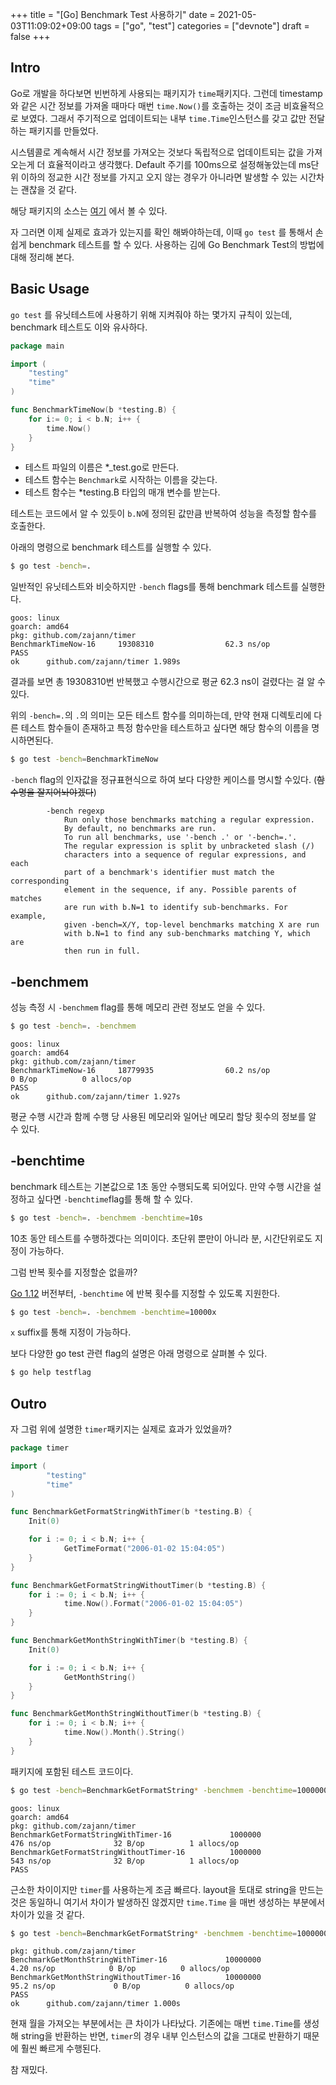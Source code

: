 +++
title = "[Go] Benchmark Test 사용하기"
date = 2021-05-03T11:09:02+09:00
tags = ["go", "test"]
categories = ["devnote"]
draft = false
+++

## Intro

Go로 개발을 하다보면 빈번하게 사용되는 패키지가 `time`패키지다. 그런데 timestamp와 같은 시간 정보를 가져올 때마다 매번 `time.Now()`를 호출하는 것이 조금 비효율적으로 보였다. 그래서 주기적으로 업데이트되는 내부 `time.Time`인스턴스를 갖고 값만 전달하는 패키지를 만들었다. 

시스템콜로 계속해서 시간 정보를 가져오는 것보다 독립적으로 업데이트되는 값을 가져오는게 더 효율적이라고 생각했다. Default 주기를 100ms으로 설정해놓았는데 ms단위 이하의 정교한 시간 정보를 가지고 오지 않는 경우가 아니라면 발생할 수 있는 시간차는 괜찮을 것 같다. 

해당 패키지의 소스는 [여기](https://github.com/zajann/timer) 에서 볼 수 있다.

자 그러면 이제 실제로 효과가 있는지를 확인 해봐야하는데, 이때 `go test` 를 통해서 손쉽게 benchmark 테스트를 할 수 있다. 사용하는 김에 Go Benchmark Test의 방법에 대해 정리해 본다.

## Basic Usage

`go test` 를 유닛테스트에 사용하기 위해 지켜줘야 하는 몇가지 규칙이 있는데, benchmark 테스트도 이와 유사하다.

```go
package main

import (
    "testing"
    "time"
)

func BenchmarkTimeNow(b *testing.B) {
    for i:= 0; i < b.N; i++ {
        time.Now()
    }
}
```

- 테스트 파일의 이름은 *_test.go로 만든다.
- 테스트 함수는 `Benchmark`로 시작하는 이름을 갖는다.
- 테스트 함수는 *testing.B 타입의 매개 변수를 받는다.

테스트는 코드에서 알 수 있듯이 `b.N`에 정의된 값만큼 반복하여 성능을 측정할 함수를 호출한다.

아래의 명령으로 benchmark 테스트를 실행할 수 있다.

```bash
$ go test -bench=.
```

일반적인 유닛테스트와 비슷하지만 `-bench` flags를 통해 benchmark 테스트를 실행한다. 

```
goos: linux
goarch: amd64
pkg: github.com/zajann/timer
BenchmarkTimeNow-16     19308310                62.3 ns/op
PASS
ok      github.com/zajann/timer 1.989s
```

결과를 보면 총 19308310번 반복했고 수행시간으로 평균 62.3 ns이 걸렸다는 걸 알 수 있다.

위의 `-bench=.`의 `.`의 의미는 모든 테스트 함수를 의미하는데, 만약 현재 디렉토리에 다른 테스트 함수들이 존재하고 특정 함수만을 테스트하고 싶다면 해당 함수의 이름을 명시하면된다. 

```bash
$ go test -bench=BenchmarkTimeNow
```

`-bench` flag의 인자값을 정규표현식으로 하여 보다 다양한 케이스를 명시할 수있다. (~~함수명을 잘지어놔야겠다~~)

```
        -bench regexp
            Run only those benchmarks matching a regular expression.
            By default, no benchmarks are run.
            To run all benchmarks, use '-bench .' or '-bench=.'.
            The regular expression is split by unbracketed slash (/)
            characters into a sequence of regular expressions, and each
            part of a benchmark's identifier must match the corresponding
            element in the sequence, if any. Possible parents of matches
            are run with b.N=1 to identify sub-benchmarks. For example,
            given -bench=X/Y, top-level benchmarks matching X are run
            with b.N=1 to find any sub-benchmarks matching Y, which are
            then run in full.
```

## -benchmem

성능 측정 시 `-benchmem` flag를 통해 메모리 관련 정보도 얻을 수 있다.

```bash
$ go test -bench=. -benchmem
```

```
goos: linux
goarch: amd64
pkg: github.com/zajann/timer
BenchmarkTimeNow-16     18779935                60.2 ns/op             0 B/op          0 allocs/op
PASS
ok      github.com/zajann/timer 1.927s
```

평균 수행 시간과 함께 수행 당 사용된 메모리와 일어난 메모리 할당 횟수의 정보를 알 수 있다. 

## -benchtime

benchmark 테스트는 기본값으로 1초 동안 수행되도록 되어있다. 만약 수행 시간을 설정하고 싶다면 `-benchtime`flag를 통해 할 수 있다.

```bash
$ go test -bench=. -benchmem -benchtime=10s
```

10초 동안 테스트를 수행하겠다는 의미이다. 초단위 뿐만이 아니라 분, 시간단위로도 지정이 가능하다.

그럼 반복 횟수를 지정할순 없을까? 

[Go 1.12](https://golang.org/doc/go1.12) 버전부터, `-benchtime` 에 반복 횟수를 지정할 수 있도록 지원한다. 

```bash
$ go test -bench=. -benchmem -benchtime=10000x
```

`x` suffix를 통해 지정이 가능하다.

보다 다양한 go test 관련 flag의 설명은 아래 명령으로 살펴볼 수 있다.

```bash
$ go help testflag
```

## Outro

자 그럼 위에 설명한 `timer`패키지는 실제로 효과가 있었을까?

```go
package timer

import (
        "testing"
        "time"
)

func BenchmarkGetFormatStringWithTimer(b *testing.B) {
    Init(0)

    for i := 0; i < b.N; i++ {
            GetTimeFormat("2006-01-02 15:04:05")
    }
}

func BenchmarkGetFormatStringWithoutTimer(b *testing.B) {
    for i := 0; i < b.N; i++ {
            time.Now().Format("2006-01-02 15:04:05")
    }
}

func BenchmarkGetMonthStringWithTimer(b *testing.B) {
    Init(0)

    for i := 0; i < b.N; i++ {
            GetMonthString()
    }
}

func BenchmarkGetMonthStringWithoutTimer(b *testing.B) {
    for i := 0; i < b.N; i++ {
            time.Now().Month().String()
    }
}
```

패키지에 포함된 테스트 코드이다.

```bash
$ go test -bench=BenchmarkGetFormatString* -benchmem -benchtime=1000000x
```

```
goos: linux
goarch: amd64
pkg: github.com/zajann/timer
BenchmarkGetFormatStringWithTimer-16             1000000               476 ns/op              32 B/op          1 allocs/op
BenchmarkGetFormatStringWithoutTimer-16          1000000               543 ns/op              32 B/op          1 allocs/op
PASS

```

근소한 차이이지만 `timer`를 사용하는게 조금 빠르다. layout을 토대로 string을 만드는것은 동일하니 여기서 차이가 발생하진 않겠지만 `time.Time` 을 매번 생성하는 부분에서 차이가 있을 것 같다.

```bash
$ go test -bench=BenchmarkGetFormatString* -benchmem -benchtime=10000000x
```

```
pkg: github.com/zajann/timer
BenchmarkGetMonthStringWithTimer-16             10000000                 4.20 ns/op            0 B/op          0 allocs/op
BenchmarkGetMonthStringWithoutTimer-16          10000000                95.2 ns/op             0 B/op          0 allocs/op
PASS
ok      github.com/zajann/timer 1.000s

```

현재 월을 가져오는 부분에서는 큰 차이가 나타났다. 기존에는 매번 `time.Time`를 생성해 string을 반환하는 반면, `timer`의 경우 내부 인스턴스의 값을 그대로 반환하기 때문에 훨씬 빠르게 수행된다.

참 재밌다.
